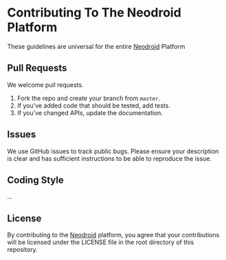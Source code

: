 # Contributing To The Neodroid Platform
These guidelines are universal for the entire [Neodroid](https://github.com/sintefneodroid) Platform

## Pull Requests
We welcome pull requests.

1. Fork the repo and create your branch from `master`.
2. If you've added code that should be tested, add tests.
3. If you've changed APIs, update the documentation.

## Issues
We use GitHub issues to track public bugs. Please ensure your description is
clear and has sufficient instructions to be able to reproduce the issue.

## Coding Style
...

## License
By contributing to the [Neodroid](https://github.com/sintefneodroid) platform, you agree that your contributions will be licensed under the LICENSE file in the root directory of this repository.
